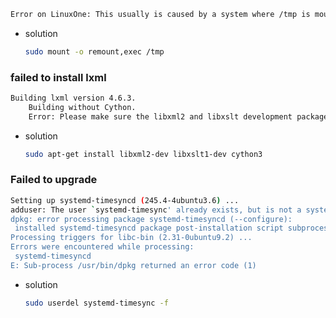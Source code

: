 
```bash
Error on LinuxOne: This usually is caused by a system where /tmp is mounted noexec. Please remount without noexec and run the upgrade again.
```  
  - solution
    ```bash
    sudo mount -o remount,exec /tmp
    ```
### failed to install lxml
```bash
Building lxml version 4.6.3.
    Building without Cython.
    Error: Please make sure the libxml2 and libxslt development packages are installed.
```
- solution
   ```bash
   sudo apt-get install libxml2-dev libxslt1-dev cython3
   ```

### Failed to upgrade

```bash
Setting up systemd-timesyncd (245.4-4ubuntu3.6) ...
adduser: The user `systemd-timesync' already exists, but is not a system user. Exiting.
dpkg: error processing package systemd-timesyncd (--configure):
 installed systemd-timesyncd package post-installation script subprocess returned error exit status 1
Processing triggers for libc-bin (2.31-0ubuntu9.2) ...
Errors were encountered while processing:
 systemd-timesyncd
E: Sub-process /usr/bin/dpkg returned an error code (1)
```
- solution  
  ```bash
  sudo userdel systemd-timesync -f
  ```
  
